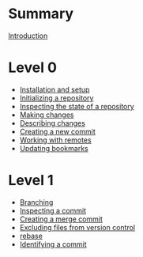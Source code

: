 # Summary

[Introduction](./introduction.md)

# Level 0

- [Installation and setup](./install.md)
- [Initializing a repository](./initialize.md)
- [Inspecting the state of a repository](./jj_log.md)
- [Making changes](./making_changes.md)
- [Describing changes](./describe.md)
- [Creating a new commit](./create_commit.md)
- [Working with remotes](./remotes.md)
- [Updating bookmarks](./update_bookmark.md)

# Level 1

- [Branching](./branching.md)
- [Inspecting a commit](./inspect.md)
- [Creating a merge commit](./merge.md)
- [Excluding files from version control](./gitignore.md)
- [rebase]() <!-- Bob uses rebase -->
- [Identifying a commit](./identify.md)

<!-- # Level 2 -->
<!-- problem solving -->

<!-- - [history navigation]() -->
<!-- - [conflict resolution]() -->
<!-- - [restore]() -->
<!-- - [op log]() -->

<!-- # Level 3 -->
<!-- history rewirting -->

<!-- - [edit & squash]() -->

<!-- # Level 4 -->
<!-- everything else a Jujutsu expert should know -->

<!-- - [absorb]() -->
<!-- - [megamerge]() -->
<!-- - [configuration (aliases (tug))]() -->
<!-- - [bookmark tracking]() -->
<!-- - [revsets]() -->
<!-- - [merkle trees]() -->

<!-- # Level 5 -->
<!-- situational topics -->

<!-- - [tags]() -->
<!-- - [submodules]() -->
<!-- - [workspaces]() -->
